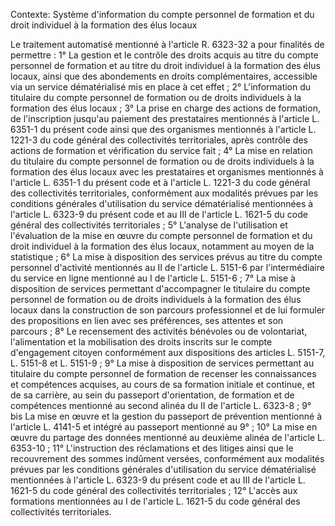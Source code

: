 Contexte: Système d'information du compte personnel de formation et du droit individuel à la formation des élus locaux

Le traitement automatisé mentionné à l'article R. 6323-32 a pour finalités de permettre : 1° La gestion et le contrôle des droits acquis au titre du compte personnel de formation et au titre du droit individuel à la formation des élus locaux, ainsi que des abondements en droits complémentaires, accessible via un service dématérialisé mis en place à cet effet ; 2° L'information du titulaire du compte personnel de formation ou de droits individuels à la formation des élus locaux ; 3° La prise en charge des actions de formation, de l'inscription jusqu'au paiement des prestataires mentionnés à l'article L. 6351-1 du présent code ainsi que des organismes mentionnés à l'article L. 1221-3 du code général des collectivités territoriales, après contrôle des actions de formation et vérification du service fait ; 4° La mise en relation du titulaire du compte personnel de formation ou de droits individuels à la formation des élus locaux avec les prestataires et organismes mentionnés à l'article L. 6351-1 du présent code et à l'article L. 1221-3 du code général des collectivités territoriales, conformément aux modalités prévues par les conditions générales d'utilisation du service dématérialisé mentionnées à l'article L. 6323-9 du présent code et au III de l'article L. 1621-5 du code général des collectivités territoriales ; 5° L'analyse de l'utilisation et l'évaluation de la mise en œuvre du compte personnel de formation et du droit individuel à la formation des élus locaux, notamment au moyen de la statistique ; 6° La mise à disposition des services prévus au titre du compte personnel d'activité mentionnés au II de l'article L. 5151-6 par l'intermédiaire du service en ligne mentionné au I de l'article L. 5151-6 ; 7° La mise à disposition de services permettant d'accompagner le titulaire du compte personnel de formation ou de droits individuels à la formation des élus locaux dans la construction de son parcours professionnel et de lui formuler des propositions en lien avec ses préférences, ses attentes et son parcours ; 8° Le recensement des activités bénévoles ou de volontariat, l'alimentation et la mobilisation des droits inscrits sur le compte d'engagement citoyen conformément aux dispositions des articles L. 5151-7, L. 5151-8 et L. 5151-9 ; 9° La mise à disposition de services permettant au titulaire du compte personnel de formation de recenser les connaissances et compétences acquises, au cours de sa formation initiale et continue, et de sa carrière, au sein du passeport d'orientation, de formation et de compétences mentionné au second alinéa du II de l'article L. 6323-8 ; 9° bis La mise en œuvre et la gestion du passeport de prévention mentionné à l'article L. 4141-5 et intégré au passeport mentionné au 9° ; 10° La mise en œuvre du partage des données mentionné au deuxième alinéa de l'article L. 6353-10 ; 11° L'instruction des réclamations et des litiges ainsi que le recouvrement des sommes indûment versées, conformément aux modalités prévues par les conditions générales d'utilisation du service dématérialisé mentionnées à l'article L. 6323-9 du présent code et au III de l'article L. 1621-5 du code général des collectivités territoriales ; 12° L'accès aux formations mentionnées au I de l'article L. 1621-5 du code général des collectivités territoriales.